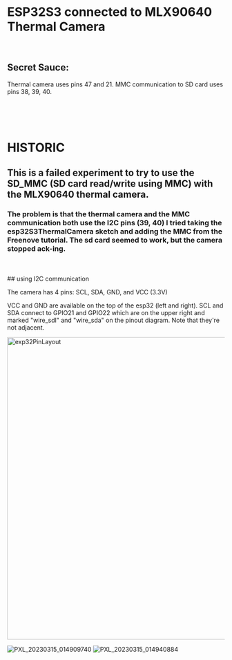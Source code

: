 # ESP32S3 connected to MLX90640 Thermal Camera 

<br>

## Secret Sauce:

Thermal camera uses pins 47 and 21. MMC communication to SD card uses pins 38, 39, 40.

<br><br><br>



# HISTORIC

## This is a failed experiment to try to use the SD_MMC (SD card read/write using MMC) with the MLX90640 thermal camera. 

### The problem is that the thermal camera and the MMC communication both use the I2C pins (39, 40) I tried taking the esp32S3ThermalCamera sketch and adding the MMC from the Freenove tutorial. The sd card seemed to work, but the camera stopped ack-ing.

<br>
<br>
## using I2C communication

The camera has 4 pins:
SCL,
SDA,
GND, and
VCC (3.3V)

VCC and GND are available on the top of the esp32 (left and right).
SCL and SDA connect to GPIO21 and GPIO22 which are on the upper right and marked "wire_sdl" and "wire_sda" on the pinout diagram. Note that they're not adjacent.


<img width="700" alt="exp32PinLayout" src="https://user-images.githubusercontent.com/732047/225186623-c0967b57-5182-4b17-8dd6-a7605c545f1c.png">

![PXL_20230315_014909740](https://user-images.githubusercontent.com/732047/225184094-d873e56a-4947-47cd-b545-c75538d0e643.jpg)
![PXL_20230315_014940884](https://user-images.githubusercontent.com/732047/225184100-f5652c43-d2e5-4d2c-8c6e-c1380a70412a.jpg)
